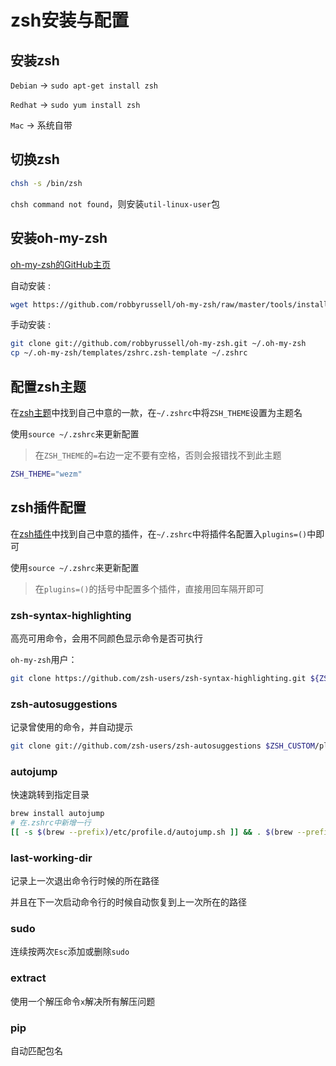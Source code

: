 # zsh安装与配置

## 安装zsh

`Debian` -> `sudo apt-get install zsh`

`Redhat` -> `sudo yum install zsh`

`Mac` -> 系统自带

## 切换zsh

```bash
chsh -s /bin/zsh
```

`chsh command not found`，则安装`util-linux-user`包

## 安装oh-my-zsh

[oh-my-zsh的GitHub主页](https://github.com/robbyrussell/oh-my-zsh/)

自动安装 :

```bash
wget https://github.com/robbyrussell/oh-my-zsh/raw/master/tools/install.sh -O - | sh
```

手动安装 :

```bash
git clone git://github.com/robbyrussell/oh-my-zsh.git ~/.oh-my-zsh
cp ~/.oh-my-zsh/templates/zshrc.zsh-template ~/.zshrc
```

## 配置zsh主题

在[zsh主题](https://github.com/robbyrussell/oh-my-zsh/wiki/themes)中找到自己中意的一款，在`~/.zshrc`中将`ZSH_THEME`设置为主题名

使用`source ~/.zshrc`来更新配置

> 在`ZSH_THEME`的`=`右边一定不要有空格，否则会报错找不到此主题

```bash
ZSH_THEME="wezm"
```

## zsh插件配置

在[zsh插件](https://github.com/robbyrussell/oh-my-zsh/wiki/Plugins)中找到自己中意的插件，在`~/.zshrc`中将插件名配置入`plugins=()`中即可

使用`source ~/.zshrc`来更新配置

> 在`plugins=()`的括号中配置多个插件，直接用回车隔开即可

### zsh-syntax-highlighting

高亮可用命令，会用不同颜色显示命令是否可执行

`oh-my-zsh`用户：

```bash
git clone https://github.com/zsh-users/zsh-syntax-highlighting.git ${ZSH_CUSTOM:-~/.oh-my-zsh/custom}/plugins/zsh-syntax-highlighting
```

### zsh-autosuggestions

记录曾使用的命令，并自动提示

```bash
git clone git://github.com/zsh-users/zsh-autosuggestions $ZSH_CUSTOM/plugins/zsh-autosuggestions
```

### autojump

快速跳转到指定目录

```bash
brew install autojump
# 在.zshrc中新增一行
[[ -s $(brew --prefix)/etc/profile.d/autojump.sh ]] && . $(brew --prefix)/etc/profile.d/autojump.sh
```

### last-working-dir

记录上一次退出命令行时候的所在路径

并且在下一次启动命令行的时候自动恢复到上一次所在的路径

### sudo

连续按两次`Esc`添加或删除`sudo`

### extract

使用一个解压命令`x`解决所有解压问题

### pip

自动匹配包名
